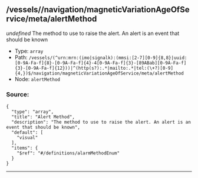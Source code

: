 ## /vessels/<RegExp>/navigation/magneticVariationAgeOfService/meta/alertMethod

*undefined*
The method to use to raise the alert. An alert is an event that should be known

* Type: `array`
* Path: `/vessels/(^urn:mrn:(imo|signalk):(mmsi:[2-7][0-9]{8,8}|uuid:[0-9A-Fa-f]{8}-[0-9A-Fa-f]{4}-4[0-9A-Fa-f]{3}-[89ABab][0-9A-Fa-f]{3}-[0-9A-Fa-f]{12}))|^(http(s?):.*|mailto:.*|tel:(\+?)[0-9]{4,})$/navigation/magneticVariationAgeOfService/meta/alertMethod`
* Node: `alertMethod`

### Source:
```
{
  "type": "array",
  "title": "Alert Method",
  "description": "The method to use to raise the alert. An alert is an event that should be known",
  "default": [
    "visual"
  ],
  "items": {
    "$ref": "#/definitions/alarmMethodEnum"
  }
}
```

---
